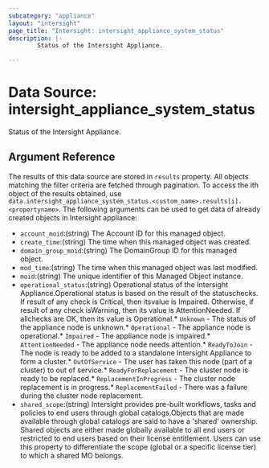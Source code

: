 ```yaml
---
subcategory: "appliance"
layout: "intersight"
page_title: "Intersight: intersight_appliance_system_status"
description: |-
        Status of the Intersight Appliance.

---
```


# Data Source: intersight_appliance_system_status
Status of the Intersight Appliance.
## Argument Reference
The results of this data source are stored in `results` property.
All objects matching the filter criteria are fetched through pagination.
To access the ith object of the results obtained, use `data.intersight_appliance_system_status.<custom_name>.results[i].<propertyname>`.
The following arguments can be used to get data of already created objects in Intersight appliance:
* `account_moid`:(string) The Account ID for this managed object. 
* `create_time`:(string) The time when this managed object was created. 
* `domain_group_moid`:(string) The DomainGroup ID for this managed object. 
* `mod_time`:(string) The time when this managed object was last modified. 
* `moid`:(string) The unique identifier of this Managed Object instance. 
* `operational_status`:(string) Operational status of the Intersight Appliance.Operational status is based on the result of the statuschecks. If result of any check is Critical, then itsvalue is Impaired. Otherwise, if result of any check isWarning, then its value is AttentionNeeded. If allchecks are OK, then its value is Operational.* `Unknown` - The status of the appliance node is unknown.* `Operational` - The appliance node is operational.* `Impaired` - The appliance node is impaired.* `AttentionNeeded` - The appliance node needs attention.* `ReadyToJoin` - The node is ready to be added to a standalone Intersight Appliance to form a cluster.* `OutOfService` - The user has taken this node (part of a cluster) to out of service.* `ReadyForReplacement` - The cluster node is ready to be replaced.* `ReplacementInProgress` - The cluster node replacement is in progress.* `ReplacementFailed` - There was a failure during the cluster node replacement. 
* `shared_scope`:(string) Intersight provides pre-built workflows, tasks and policies to end users through global catalogs.Objects that are made available through global catalogs are said to have a 'shared' ownership. Shared objects are either made globally available to all end users or restricted to end users based on their license entitlement. Users can use this property to differentiate the scope (global or a specific license tier) to which a shared MO belongs. 
 
